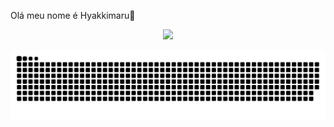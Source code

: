 Olá meu nome é Hyakkimaru🤙
<div align="center">
  <a href="https://github.com/HyaFranch">

<a href="https://www.instagram.com/hyakkimaru2.2/" target="_blank"><img src="https://img.shields.io/badge/insta%20hya:)-000000?style=for-the-badge&logo=apple&logoColor=white" target="_blank"></a>
    
 ![Snake animation](https://github.com/HyaFranch/HyaFranch/blob/hyafranch/github-contribution-grid-snake.svg)
</div>
